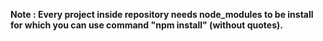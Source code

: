 <b>Note : Every project inside repository needs node_modules to be install for which you can use command "npm install" (without quotes).<b/>
